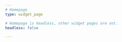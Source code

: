 ```yaml
---
# Homepage
type: widget_page

# Homepage is headless, other widget pages are not.
headless: false

---
```

